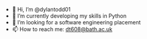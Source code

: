 - 👋 Hi, I’m @dylantodd01
- 🌱 I’m currently developing my skills in Python
- 💞️ I’m looking for a software engineering placement
- 📫 How to reach me: dt608@bath.ac.uk

<!---
dylantodd01/dylantodd01 is a ✨ special ✨ repository because its `README.md` (this file) appears on your GitHub profile.
You can click the Preview link to take a look at your changes.
--->
